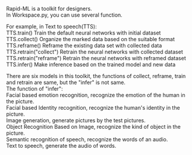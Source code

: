 Rapid-ML is a toolkit for designers.  
In Workspace.py, you can use several function.  

For example, in Text to speech(TTS):  
TTS.train() Train the default neural networks with initial dataset  
TTS.collect() Organize the marked data based on the suitable format  
TTS.reframe() Reframe the existing data set with collected data  
TTS.retrain("collect") Retrain the neural networks with collected dataset  
TTS.retrain("reframe") Retrain the neural networks with reframed dataset  
TTS.infer() Make inference based on the trained model and new data  
  
There are six models in this toolkit, the functions of collect, reframe, train and retrain are same, but the "infer" is not same.  
The function of "infer":   
Facial based emotion recognition, recognize the emotion of the human in the picture.  
Facial based Identity recognition, recognize the human's identity in the picture.  
Image generation, generate pictures by the test pictures.  
Object Recognition Based on Image, recognize the kind of object in the picture.  
Semantic recognition of speech, recognize the words of an audio.  
Text to speech, generate the audio of words.  
